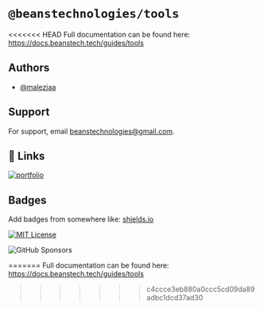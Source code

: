 # `@beanstechnologies/tools`

<<<<<<< HEAD
Full documentation can be found here: https://docs.beanstech.tech/guides/tools 


## Authors

- [@malezjaa](https://www.github.com/malezjaa)


## Support

For support, email  beanstechnologies@gmail.com.


## 🔗 Links
[![portfolio](https://img.shields.io/badge/my_portfolio-000?style=for-the-badge&logo=ko-fi&logoColor=white)](https://malezjaa.me/)
## Badges

Add badges from somewhere like: [shields.io](https://shields.io/)

[![MIT License](https://img.shields.io/badge/License-MIT-green.svg)](https://choosealicense.com/licenses/mit/)

![GitHub Sponsors](https://img.shields.io/github/sponsors/malezjaa)

=======
Full documentation can be found here: https://docs.beanstech.tech/guides/tools
>>>>>>> c4ccce3eb880a0ccc5cd09da89adbc1dcd37ad30
